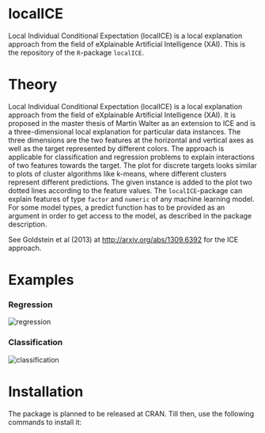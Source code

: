 # localICE
Local Individual Conditional Expectation (localICE) is a local explanation approach from the field of eXplainable Artificial Intelligence (XAI). This is the repository of the ```R```-package ```localICE```.

# Theory
Local Individual Conditional Expectation (localICE) is a local explanation approach from the field of eXplainable Artificial Intelligence (XAI). It is proposed in the master thesis of Martin Walter as an extension to ICE and is a three-dimensional local explanation for particular data instances. The three dimensions are the two features at the horizontal and vertical axes as well as the target represented by different colors. The approach is applicable for classification and regression problems to explain interactions of two features towards the target. The plot for discrete targets looks similar to plots of cluster algorithms like k-means, where different clusters represent different predictions. The given instance is added to the plot two dotted lines according to the feature values. The ```localICE```-package can explain features of type ```factor``` and ```numeric``` of any machine learning model. For some model types, a predict function has to be provided as an argument in order to get access to the model, as described in the package description. 

See Goldstein et al (2013) at http://arxiv.org/abs/1309.6392 for the ICE approach. 

# Examples
### Regression

![regression]

### Classification
![classification]

# Installation
The package is planned to be released at CRAN. Till then, use the following commands to install it:

[regression]: 
https://github.com/viadee/localICE/blob/master/Examples/regression.png
"Regression"

[classification]: 
https://github.com/viadee/localICE/blob/master/Examples/classification.png
"Classification"
